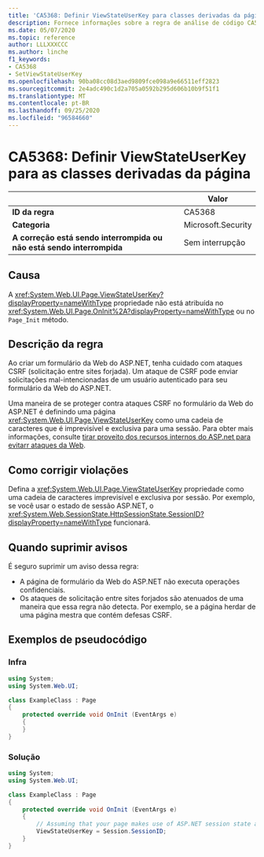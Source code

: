 ```yaml
---
title: 'CA5368: Definir ViewStateUserKey para classes derivadas da página (análise de código)'
description: Fornece informações sobre a regra de análise de código CA5368, incluindo causas, como corrigir violações e quando suprimir.
ms.date: 05/07/2020
ms.topic: reference
author: LLLXXXCCC
ms.author: linche
f1_keywords:
- CA5368
- SetViewStateUserKey
ms.openlocfilehash: 90ba08cc08d3aed9809fce098a9e66511eff2823
ms.sourcegitcommit: 2e4adc490c1d2a705a0592b295d606b10b9f51f1
ms.translationtype: MT
ms.contentlocale: pt-BR
ms.lasthandoff: 09/25/2020
ms.locfileid: "96584660"
---
```

# <a name="ca5368-set-viewstateuserkey-for-classes-derived-from-page"></a>CA5368: Definir ViewStateUserKey para as classes derivadas da página

| | Valor |
|-|-|
| **ID da regra** |CA5368|
| **Categoria** |Microsoft.Security|
| **A correção está sendo interrompida ou não está sendo interrompida** |Sem interrupção|

## <a name="cause"></a>Causa

A <xref:System.Web.UI.Page.ViewStateUserKey?displayProperty=nameWithType> propriedade não está atribuída no <xref:System.Web.UI.Page.OnInit%2A?displayProperty=nameWithType> ou no `Page_Init` método.

## <a name="rule-description"></a>Descrição da regra

Ao criar um formulário da Web do ASP.NET, tenha cuidado com ataques CSRF (solicitação entre sites forjada). Um ataque de CSRF pode enviar solicitações mal-intencionadas de um usuário autenticado para seu formulário da Web do ASP.NET.

Uma maneira de se proteger contra ataques CSRF no formulário da Web do ASP.NET é definindo uma página <xref:System.Web.UI.Page.ViewStateUserKey> como uma cadeia de caracteres que é imprevisível e exclusiva para uma sessão. Para obter mais informações, consulte [tirar proveito dos recursos internos do ASP.net para evitarr ataques da Web](/previous-versions/dotnet/articles/ms972969(v=msdn.10)#viewstateuserkey).

## <a name="how-to-fix-violations"></a>Como corrigir violações

Defina a <xref:System.Web.UI.Page.ViewStateUserKey> propriedade como uma cadeia de caracteres imprevisível e exclusiva por sessão. Por exemplo, se você usar o estado de sessão ASP.NET, o <xref:System.Web.SessionState.HttpSessionState.SessionID?displayProperty=nameWithType> funcionará.

## <a name="when-to-suppress-warnings"></a>Quando suprimir avisos

É seguro suprimir um aviso dessa regra:

- A página de formulário da Web do ASP.NET não executa operações confidenciais.
- Os ataques de solicitação entre sites forjados são atenuados de uma maneira que essa regra não detecta. Por exemplo, se a página herdar de uma página mestra que contém defesas CSRF.

## <a name="pseudo-code-examples"></a>Exemplos de pseudocódigo

### <a name="violation"></a>Infra

```csharp
using System;
using System.Web.UI;

class ExampleClass : Page
{
    protected override void OnInit (EventArgs e)
    {
    }
}
```

### <a name="solution"></a>Solução

```csharp
using System;
using System.Web.UI;

class ExampleClass : Page
{
    protected override void OnInit (EventArgs e)
    {
        // Assuming that your page makes use of ASP.NET session state and the SessionID is stable.
        ViewStateUserKey = Session.SessionID;
    }
}
```
